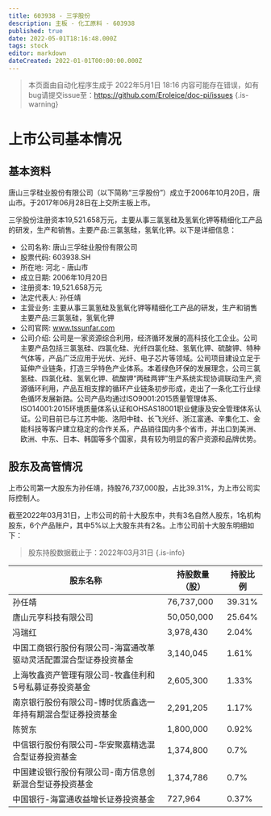 ```yaml
---
title: 603938 - 三孚股份
description: 主板 - 化工原料 - 603938
published: true
date: 2022-05-01T18:16:48.000Z
tags: stock
editor: markdown
dateCreated: 2022-01-01T00:00:00.000Z
---
```


> 本页面由自动化程序生成于 2022年5月1日 18:16
> 内容可能存在错误，如有bug请提交issue至：https://github.com/Eroleice/doc-pi/issues
{.is-warning}

# 上市公司基本情况

## 基本资料

唐山三孚硅业股份有限公司（以下简称“三孚股份”）成立于2006年10月20日，唐山市。于2017年06月28日在上交所主板上市。

三孚股份注册资本19,521.658万元，主要从事三氯氢硅及氢氧化钾等精细化工产品的研发，生产和销售。主要产品:三氯氢硅，氢氧化钾。以下是详细信息：

- 公司名称: 唐山三孚硅业股份有限公司
- 股票代码: 603938.SH
- 所在地: 河北 - 唐山市
- 成立日期: 2006年10月20日
- 注册资本: 19,521.658万元
- 法定代表人: 孙任靖
- 主营业务: 主要从事三氯氢硅及氢氧化钾等精细化工产品的研发，生产和销售主要产品:三氯氢硅，氢氧化钾
- 公司官网: www.tssunfar.com
- 公司介绍: 公司是一家资源综合利用，经济循环发展的高科技化工企业。公司主要产品包括三氯氢硅、四氯化硅、光纤四氯化硅、氢氧化钾、硫酸钾、特种气体等，产品广泛应用于光伏、光纤、电子芯片等领域。公司项目建设立足于延伸产业链条，打造三孚特色产业体系。本着绿色环保的发展理念，公司三氯氢硅、四氯化硅、氢氧化钾、硫酸钾“两硅两钾”生产系统实现协调联动生产,资源循环利用，产品互相支撑的循环产业链条初步形成，走出了一条化工行业绿色循环发展新路。公司产品均通过ISO9001:2015质量管理体系、ISO14001:2015环境质量体系认证和OHSAS18001职业健康及安全管理体系认证。公司目前已与江苏中能、洛阳中硅、长飞光纤、浙江富通、辛集化工、金能科技等客户建立稳定的合作关系，产品销往国内多个省市，并出口到美洲、欧洲、中东、日本、韩国等多个国家，具有较为明显的客户资源和品牌优势。


## 股东及高管情况

上市公司第一大股东为孙任靖，持股76,737,000股，占比39.31%，为上市公司实际控制人。

截至2022年03月31日，上市公司的前十大股东中，共有3名自然人股东，1名机构股东，6个产品账户，其中5%以上大股东共有2名。上市公司前十大股东明细如下：

> 股东持股数据截止于：2022年03月31日
{.is-info}

| 股东名称 | 持股数量（股） | 持股比例 |
| --- | --- | --- |
| 孙任靖 | 76,737,000 | 39.31% |
| 唐山元亨科技有限公司 | 50,050,000 | 25.64% |
| 冯瑞红 | 3,978,430 | 2.04% |
| 中国工商银行股份有限公司-海富通改革驱动灵活配置混合型证券投资基金 | 3,140,045 | 1.61% |
| 上海牧鑫资产管理有限公司-牧鑫佳利和5号私募证券投资基金 | 2,605,300 | 1.33% |
| 南京银行股份有限公司-博时优质鑫选一年持有期混合型证券投资基金 | 2,291,205 | 1.17% |
| 陈贺东 | 1,800,000 | 0.92% |
| 中信银行股份有限公司-华安聚嘉精选混合型证券投资基金 | 1,374,800 | 0.7% |
| 中国建设银行股份有限公司-南方信息创新混合型证券投资基金 | 1,374,786 | 0.7% |
| 中国银行-海富通收益增长证券投资基金 | 727,964 | 0.37% |




